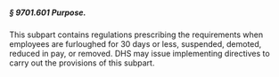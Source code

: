 ##### § 9701.601 Purpose. #####

This subpart contains regulations prescribing the requirements when employees are furloughed for 30 days or less, suspended, demoted, reduced in pay, or removed. DHS may issue implementing directives to carry out the provisions of this subpart.